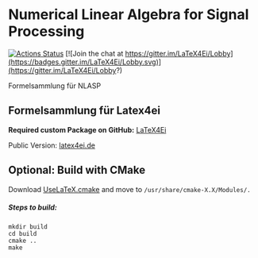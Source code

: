 # Numerical Linear Algebra for Signal Processing
[![Actions Status](https://github.com/latex4ei/CheatsheetTemplate/workflows/CI/badge.svg)](https://github.com/latex4ei/Numerical_Linear_Algebra_for_SP)
[![Join the chat at https://gitter.im/LaTeX4Ei/Lobby](https://badges.gitter.im/LaTeX4Ei/Lobby.svg)](https://gitter.im/LaTeX4Ei/Lobby?)

Formelsammlung für NLASP

## Formelsammlung für Latex4ei
**Required custom Package on GitHub:** [LaTeX4Ei](https://github.com/latex4ei/latex4ei-packages)

Public Version: [latex4ei.de](http://latex4ei.de)

## Optional: Build with CMake
Download [UseLaTeX.cmake](https://cmake.org/Wiki/CMakeUserUseLATEX) and move to `/usr/share/cmake-X.X/Modules/.`

##### Steps to build:
```shell
mkdir build
cd build
cmake ..
make
```
